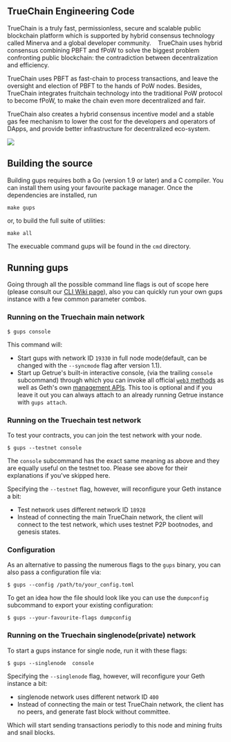 ## TrueChain Engineering Code

TrueChain is a truly fast, permissionless, secure and scalable public blockchain platform 
which is supported by hybrid consensus technology called Minerva and a global developer community. 
 
TrueChain uses hybrid consensus combining PBFT and fPoW to solve the biggest problem confronting public blockchain: 
the contradiction between decentralization and efficiency. 

TrueChain uses PBFT as fast-chain to process transactions, and leave the oversight and election of PBFT to the hands of PoW nodes. 
Besides, TrueChain integrates fruitchain technology into the traditional PoW protocol to become fPoW, 
to make the chain even more decentralized and fair. 
 
TrueChain also creates a hybrid consensus incentive model and a stable gas fee mechanism to lower the cost for the developers 
and operators of DApps, and provide better infrastructure for decentralized eco-system. 

<a href="https://github.com/truechain/ups/blob/master/COPYING"><img src="https://img.shields.io/badge/license-GPL%20%20truechain-lightgrey.svg"></a>

## Building the source


Building gups requires both a Go (version 1.9 or later) and a C compiler.
You can install them using your favourite package manager.
Once the dependencies are installed, run

    make gups

or, to build the full suite of utilities:

    make all

The execuable command gups will be found in the `cmd` directory.

## Running gups

Going through all the possible command line flags is out of scope here (please consult our
[CLI Wiki page](https://github.com/truechain/ups/wiki/Command-Line-Options)), 
also you can quickly run your own gups instance with a few common parameter combos.

### Running on the Truechain main network

```
$ gups console
```

This command will:

 * Start gups with network ID `19330` in full node mode(default, can be changed with the `--syncmode` flag after version 1.1).
 * Start up Getrue's built-in interactive console,
   (via the trailing `console` subcommand) through which you can invoke all official [`web3` methods](https://github.com/truechain/ups/wiki/RPC-API)
   as well as Geth's own [management APIs](https://github.com/truechain/ups/wiki/Management-API).
   This too is optional and if you leave it out you can always attach to an already running Getrue instance
   with `gups attach`.


### Running on the Truechain test network

To test your contracts, you can join the test network with your node.

```
$ gups --testnet console
```

The `console` subcommand has the exact same meaning as above and they are equally useful on the
testnet too. Please see above for their explanations if you've skipped here.

Specifying the `--testnet` flag, however, will reconfigure your Geth instance a bit:

 * Test network uses different network ID `18928`
 * Instead of connecting the main TrueChain network, the client will connect to the test network, which uses testnet P2P bootnodes,  and genesis states.


### Configuration

As an alternative to passing the numerous flags to the `gups` binary, you can also pass a configuration file via:

```
$ gups --config /path/to/your_config.toml
```

To get an idea how the file should look like you can use the `dumpconfig` subcommand to export your existing configuration:

```
$ gups --your-favourite-flags dumpconfig
```


### Running on the Truechain singlenode(private) network

To start a gups instance for single node,  run it with these flags:

```
$ gups --singlenode  console
```

Specifying the `--singlenode` flag, however, will reconfigure your Geth instance a bit:

 * singlenode network uses different network ID `400`
 * Instead of connecting the main or test TrueChain network, the client has no peers, and generate fast block without committee.

Which will start sending transactions periodly to this node and mining fruits and snail blocks.
